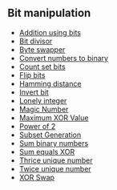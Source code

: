 ## Bit manipulation

- [Addition using bits]()
- [Bit divisor]()
- [Byte swapper]()
- [Convert numbers to binary]()
- [Count set bits]()
- [Flip bits]()
- [Hamming distance]()
- [Invert bit]()
- [Lonely integer]()
- [Magic Number]()
- [Maximum XOR Value]()
- [Power of 2]()
- [Subset Generation]()
- [Sum binary numbers]()
- [Sum equals XOR]()
- [Thrice unique number]()
- [Twice unique number]()
- [XOR Swap]()
